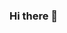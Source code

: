 ### Hi there 👋

<!--
**Nandani-Singhts/Nandani-Singhts** is a ✨ _special_ ✨ repository because its `README.md` (this file) appears on your GitHub profile.

Here are some ideas to get you started:

👋 Hi, I’m @Nandani_Singh
👀 I’m interested in CS
🌱 I’m currently learning ,Java, C, Python, Html, CSS
💞️ I’m 4th Year Student of CSE
📫 How to reach me . nandani.singhhts@gmail.com
-->
